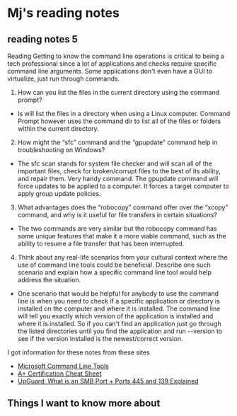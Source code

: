 # Mj's reading notes

## reading notes 5

Reading
Getting to know the command line operations is critical to being a tech professional since a lot of applications and checks require specific command line arguments. Some applications don't even have a GUI to virtualize, just run through commands. 


1. How can you list the files in the current directory using the command prompt?
- ls will list the files in a directory when using a Linux computer. Command Prompt however uses the command dir to list all of the files or folders within the current directory. 
2. How might the “sfc” command and the “gpupdate” command help in troubleshooting on Windows?
- The sfc scan stands for system file checker and will scan all of the important files, check for broken/corrupt files to the best of its ability, and repair them. Very handy command. The gpupdate command will force updates to be applied to a computer. It forces a target computer to apply group update policies. 
3. What advantages does the “robocopy” command offer over the “xcopy” command, and why is it useful for file transfers in certain situations?
- The two commands are very similar but the robocopy command has some unique features that make it a more viable command, such as the ability to resume a file transfer that has been interrupted. 
4. Think about any real-life scenarios from your cultural context where the use of command line tools could be beneficial. Describe one such scenario and explain how a specific command line tool would help address the situation.
- One scenario that would be helpful for anybody to use the command line is when you need to check if a specific application or directory is installed on the computer and where it is installed. The command line will tell you exactly which version of the application is installed and where it is installed. So if you can't find an application just go through the listed directories until you find the application and run --version to see if the version installed is the newest/correct version. 

I got information for these notes from these sites 
- [Microsoft Command Line Tools](https://www.professormesser.com/professor-messer-archives/220-1002/microsoft-command-line-tools/)
- [A+ Certification Cheat Sheet](https://gcit.enschool.org/ourpages/auto/2017/8/2/56105037/220%20901%20Cheat%20Sheet%202017.pdf)
- [UpGuard: What is an SMB Port + Ports 445 and 139 Explained](https://www.upguard.com/blog/smb-port)

## Things I want to know more about 
